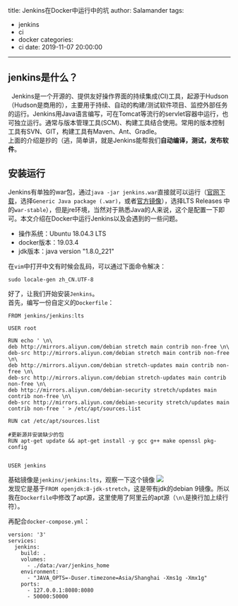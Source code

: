 title: Jenkins在Docker中运行中的坑
author: Salamander
tags:
  - jenkins
  - ci
  - docker
categories:
  - ci
date: 2019-11-07 20:00:00
---

## jenkins是什么？
  Jenkins是一个开源的、提供友好操作界面的持续集成(CI)工具，起源于Hudson（Hudson是商用的），主要用于持续、自动的构建/测试软件项目、监控外部任务的运行。Jenkins用Java语言编写，可在Tomcat等流行的servlet容器中运行，也可独立运行。通常与版本管理工具(SCM)、构建工具结合使用。常用的版本控制工具有SVN、GIT，构建工具有Maven、Ant、Gradle。  
上面的介绍是抄的（逃，简单讲，就是Jenkins能帮我们**自动编译，测试，发布软件**。

## 安装运行
Jenkins有单独的war包，通过`java -jar jenkins.war`直接就可以运行（[官网下载](https://jenkins.io/zh/download/)，选择`Generic Java package (.war)`，或者[官方镜像](http://mirrors.jenkins.io/)），选择LTS Releases	中的`war-stable`），但是jre环境，当然对于熟悉Java的人来说，这个是配置一下即可。本文介绍在Docker中运行Jenkins以及会遇到的一些问题。  
* 操作系统：Ubuntu 18.04.3 LTS
* docker版本：19.03.4
* jdk版本：java version "1.8.0_221"

在`vim`中打开中文有时候会乱码，可以通过下面命令解决：
```
sudo locale-gen zh_CN.UTF-8
```
好了，让我们开始安装`Jenkins`。  
首先，编写一份自定义的`Dockerfile`：
```
FROM jenkins/jenkins:lts

USER root

RUN echo ' \n\
deb http://mirrors.aliyun.com/debian stretch main contrib non-free \n\
deb-src http://mirrors.aliyun.com/debian stretch main contrib non-free \n\
deb http://mirrors.aliyun.com/debian stretch-updates main contrib non-free \n\
deb-src http://mirrors.aliyun.com/debian stretch-updates main contrib non-free \n\
deb http://mirrors.aliyun.com/debian-security stretch/updates main contrib non-free \n\
deb-src http://mirrors.aliyun.com/debian-security stretch/updates main contrib non-free ' > /etc/apt/sources.list

RUN cat /etc/apt/sources.list

#更新源并安装缺少的包
RUN apt-get update && apt-get install -y gcc g++ make openssl pkg-config


USER jenkins
```
基础镜像是`jenkins/jenkins:lts`，观察一下这个镜像
![](https://s2.ax1x.com/2019/11/07/MAz11g.png)  
发现它是基于`FROM openjdk:8-jdk-stretch`，这是带有jdk的debian 9镜像。所以我在`Dockerfile`中修改了apt源，这里使用了阿里云的apt源（`\n\`是换行加上续行符）。

再配合`docker-compose.yml`：
```
version: '3'
services:
  jenkins:
    build: .
    volumes:
      - ./data:/var/jenkins_home
    environment:
      - "JAVA_OPTS=-Duser.timezone=Asia/Shanghai -Xms1g -Xmx1g"
    ports: 
      - 127.0.0.1:8080:8080
      - 50000:50000
```